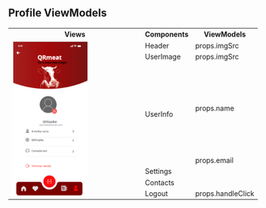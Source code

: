 <h2>Profile ViewModels</h2>

<table>
  <tr>
    <th>Views</th>
    <th>Components</th>
    <th>ViewModels</th>
  </tr>
  <tr>
    <td rowspan="7"><img src="../images/conta.png" style=" width: 60%;"></td>
    <td>Header</td>
    <td>props.imgSrc</td>
  </tr>
  <tr>
    <td>UserImage</td>
    <td>props.imgSrc</td>
  </tr>
  <tr>
    <td rowspan="2">UserInfo</td>
    <td>props.name</td>
  </tr>
  <tr>
    <td>props.email</td>
  </tr>
   <tr>
    <td>Settings</td>
    <td></td>
  </tr>
   <tr>
    <td>Contacts</td>
    <td></td>
  </tr>
  <tr>
    <td>Logout</td>
    <td>props.handleClick</td>
  </tr>
</table>

